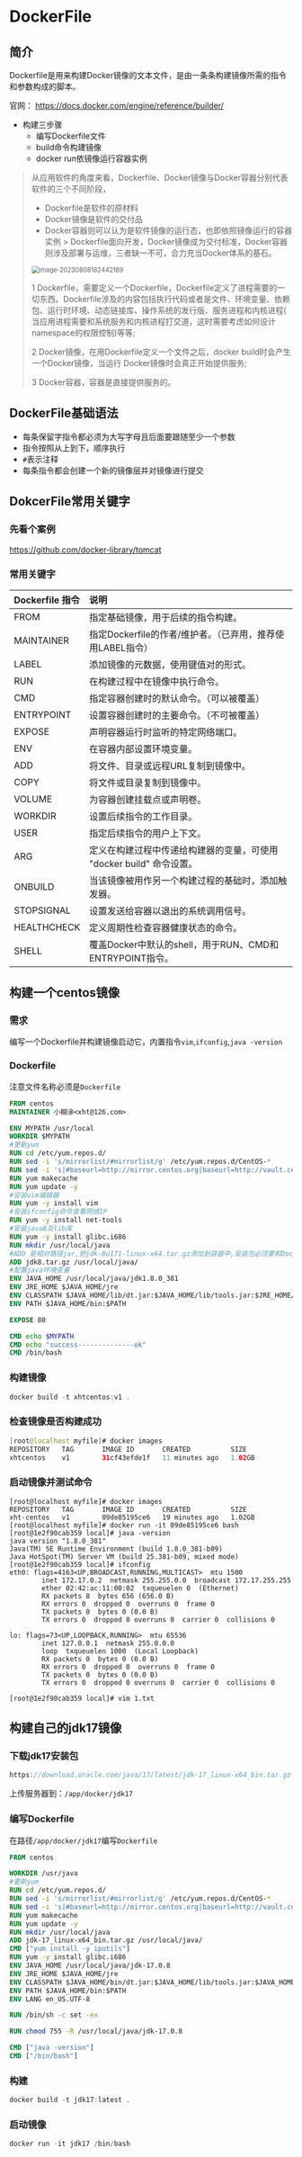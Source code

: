 # DockerFile

## 简介

Dockerfile是用来构建Docker镜像的文本文件，是由一条条构建镜像所需的指令和参数构成的脚本。

官网： https://docs.docker.com/engine/reference/builder/

+ 构建三步骤
    + 编写Dockerfile文件
    + build命令构建镜像
    + docker run依镜像运行容器实例

>
> 从应用软件的角度来看，Dockerfile、Docker镜像与Docker容器分别代表软件的三个不同阶段，
> * Dockerfile是软件的原材料
> * Docker镜像是软件的交付品
> * Docker容器则可以认为是软件镜像的运行态，也即依照镜像运行的容器实例
    > Dockerfile面向开发，Docker镜像成为交付标准，Docker容器则涉及部署与运维，三者缺一不可，合力充当Docker体系的基石。
>
> <img src="./images/image-20230808162442189.png" alt="image-20230808162442189" style="zoom:80%;" />
>
> 1
> Dockerfile，需要定义一个Dockerfile，Dockerfile定义了进程需要的一切东西。Dockerfile涉及的内容包括执行代码或者是文件、环境变量、依赖包、运行时环境、动态链接库、操作系统的发行版、服务进程和内核进程(
> 当应用进程需要和系统服务和内核进程打交道，这时需要考虑如何设计namespace的权限控制)等等;
>
> 2 Docker镜像，在用Dockerfile定义一个文件之后，docker build时会产生一个Docker镜像，当运行 Docker镜像时会真正开始提供服务;
>
> 3 Docker容器，容器是直接提供服务的。

## DockerFile基础语法

+ 每条保留字指令都必须为大写字母且后面要跟随至少一个参数
+ 指令按照从上到下，顺序执行
+ `#`表示注释
+ 每条指令都会创建一个新的镜像层并对镜像进行提交

## DokcerFile常用关键字

### 先看个案例

https://github.com/docker-library/tomcat

### 常用关键字

| Dockerfile 指令 | 说明                                         |
|:--------------|:-------------------------------------------|
| FROM          | 指定基础镜像，用于后续的指令构建。                          |
| MAINTAINER    | 指定Dockerfile的作者/维护者。（已弃用，推荐使用LABEL指令）      |
| LABEL         | 添加镜像的元数据，使用键值对的形式。                         |
| RUN           | 在构建过程中在镜像中执行命令。                            |
| CMD           | 指定容器创建时的默认命令。（可以被覆盖）                       |
| ENTRYPOINT    | 设置容器创建时的主要命令。（不可被覆盖）                       |
| EXPOSE        | 声明容器运行时监听的特定网络端口。                          |
| ENV           | 在容器内部设置环境变量。                               |
| ADD           | 将文件、目录或远程URL复制到镜像中。                        |
| COPY          | 将文件或目录复制到镜像中。                              |
| VOLUME        | 为容器创建挂载点或声明卷。                              |
| WORKDIR       | 设置后续指令的工作目录。                               |
| USER          | 指定后续指令的用户上下文。                              |
| ARG           | 定义在构建过程中传递给构建器的变量，可使用 "docker build" 命令设置。 |
| ONBUILD       | 当该镜像被用作另一个构建过程的基础时，添加触发器。                  |
| STOPSIGNAL    | 设置发送给容器以退出的系统调用信号。                         |
| HEALTHCHECK   | 定义周期性检查容器健康状态的命令。                          |
| SHELL         | 覆盖Docker中默认的shell，用于RUN、CMD和ENTRYPOINT指令。  |

## 构建一个centos镜像

### 需求

编写一个Dockerfile并构建镜像启动它，内置指令`vim`,`ifconfig`,`java -version`

### Dockerfile

注意文件名称必须是`Dockerfile`

```dockerfile
FROM centos
MAINTAINER 小糊涂<xht@126.com>

ENV MYPATH /usr/local
WORKDIR $MYPATH
#更新yum
RUN cd /etc/yum.repos.d/
RUN sed -i 's/mirrorlist/#mirrorlist/g' /etc/yum.repos.d/CentOS-*
RUN sed -i 's|#baseurl=http://mirror.centos.org|baseurl=http://vault.centos.org|g' /etc/yum.repos.d/CentOS-*
RUN yum makecache
RUN yum update -y
#安装vim编辑器
RUN yum -y install vim
#安装ifconfig命令查看网络IP
RUN yum -y install net-tools
#安装java8及lib库
RUN yum -y install glibc.i686
RUN mkdir /usr/local/java
#ADD 是相对路径jar,把jdk-8u171-linux-x64.tar.gz添加到容器中,安装包必须要和Dockerfile文件在同一位置
ADD jdk8.tar.gz /usr/local/java/
#配置java环境变量
ENV JAVA_HOME /usr/local/java/jdk1.8.0_381
ENV JRE_HOME $JAVA_HOME/jre
ENV CLASSPATH $JAVA_HOME/lib/dt.jar:$JAVA_HOME/lib/tools.jar:$JRE_HOME/lib:$CLASSPATH
ENV PATH $JAVA_HOME/bin:$PATH

EXPOSE 80

CMD echo $MYPATH
CMD echo "success--------------ok"
CMD /bin/bash
```

### 构建镜像

```java
docker build -t xhtcentos:v1 .
```

### 检查镜像是否构建成功

```java
[root@localhost myfile]# docker images
REPOSITORY   TAG       IMAGE ID       CREATED          SIZE
xhtcentos    v1        31cf43efde1f   11 minutes ago   1.02GB
```

### 启动镜像并测试命令

```shell
[root@localhost myfile]# docker images
REPOSITORY   TAG       IMAGE ID       CREATED          SIZE
xht-centos   v1        09de85195ce6   19 minutes ago   1.02GB
[root@localhost myfile]# docker run -it 09de85195ce6 bash
[root@1e2f90cab359 local]# java -version
java version "1.8.0_381"
Java(TM) SE Runtime Environment (build 1.8.0_381-b09)
Java HotSpot(TM) Server VM (build 25.381-b09, mixed mode)
[root@1e2f90cab359 local]# ifconfig
eth0: flags=4163<UP,BROADCAST,RUNNING,MULTICAST>  mtu 1500
        inet 172.17.0.2  netmask 255.255.0.0  broadcast 172.17.255.255
        ether 02:42:ac:11:00:02  txqueuelen 0  (Ethernet)
        RX packets 8  bytes 656 (656.0 B)
        RX errors 0  dropped 0  overruns 0  frame 0
        TX packets 0  bytes 0 (0.0 B)
        TX errors 0  dropped 0 overruns 0  carrier 0  collisions 0

lo: flags=73<UP,LOOPBACK,RUNNING>  mtu 65536
        inet 127.0.0.1  netmask 255.0.0.0
        loop  txqueuelen 1000  (Local Loopback)
        RX packets 0  bytes 0 (0.0 B)
        RX errors 0  dropped 0  overruns 0  frame 0
        TX packets 0  bytes 0 (0.0 B)
        TX errors 0  dropped 0 overruns 0  carrier 0  collisions 0

[root@1e2f90cab359 local]# vim 1.txt
```

## 构建自己的jdk17镜像

### 下载jdk17安装包

```java
https://download.oracle.com/java/17/latest/jdk-17_linux-x64_bin.tar.gz
```

上传服务器到：`/app/docker/jdk17`

### 编写Dockerfile

在路径`/app/docker/jdk17`编写`Dockerfile`

```dockerfile
FROM centos

WORKDIR /usr/java
#更新yum
RUN cd /etc/yum.repos.d/
RUN sed -i 's/mirrorlist/#mirrorlist/g' /etc/yum.repos.d/CentOS-*
RUN sed -i 's|#baseurl=http://mirror.centos.org|baseurl=http://vault.centos.org|g' /etc/yum.repos.d/CentOS-*
RUN yum makecache
RUN yum update -y
RUN mkdir /usr/local/java
ADD jdk-17_linux-x64_bin.tar.gz /usr/local/java/
CMD ["yum install -y iputils"]
RUN yum -y install glibc.i686
ENV JAVA_HOME /usr/local/java/jdk-17.0.8
ENV JRE_HOME $JAVA_HOME/jre
ENV CLASSPATH $JAVA_HOME/bin/dt.jar:$JAVA_HOME/lib/tools.jar:$JAVA_HOME/lib:$CLASSPATH
ENV PATH $JAVA_HOME/bin:$PATH
ENV LANG en_US.UTF-8

RUN /bin/sh -c set -ex

RUN chmod 755 -R /usr/local/java/jdk-17.0.8

CMD ["java -version"]
CMD ["/bin/bash"]
```

### 构建

```java
docker build -t jdk17:latest .
```

### 启动镜像

```java
docker run -it jdk17 /bin/bash
```




